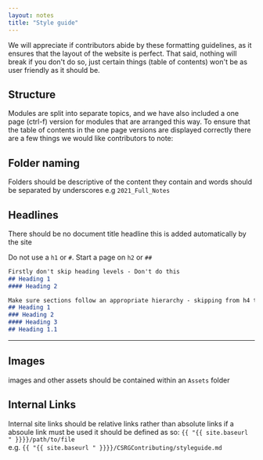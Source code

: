 ```yaml
---
layout: notes
title: "Style guide"
--- 
```

We will appreciate if contributors abide by these formatting guidelines, as it ensures that the layout of the website is perfect. That said, nothing will break if you don't do so, just certain things (table of contents) won't be as user friendly as it should be.


## Structure
Modules are split into separate topics, and we have also included a one page (ctrl-f) version for modules that are arranged this way. To ensure that the table of contents in the one page versions are displayed correctly there are a few things we would like contributors to note:


## Folder naming
Folders should be descriptive of the content they contain and words should be separated by underscores e.g `2021_Full_Notes`


## Headlines

There should be no document title headline this is added automatically by the site

Do not use a `h1` or `#`. Start a page on `h2` or `##` 

```markdown
Firstly don't skip heading levels - Don't do this
## Heading 1
#### Heading 2

Make sure sections follow an appropriate hierarchy - skipping from h4 to h2 is alright, h1 to h3 is not.
## Heading 1
### Heading 2
#### Heading 3
## Heading 1.1
```
---

## Images
images and other assets should be contained within an `Assets` folder 

## Internal Links
Internal site links should be relative links rather than absolute links if a absoule link must be used it should be defined as so:
`{{ "{{ site.baseurl " }}}}/path/to/file`  
e.g. `{{ "{{ site.baseurl " }}}}/CSRGContributing/styleguide.md` 



